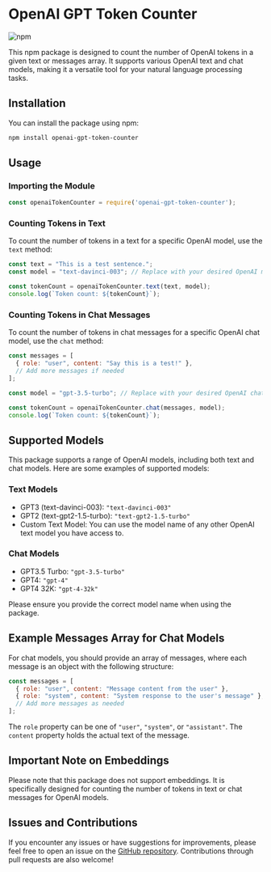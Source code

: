 # OpenAI GPT Token Counter

![npm](https://img.shields.io/npm/dt/openai-gpt-token-counter)

This npm package is designed to count the number of OpenAI tokens in a given text or messages array. It supports various OpenAI text and chat models, making it a versatile tool for your natural language processing tasks.

## Installation

You can install the package using npm:

```bash
npm install openai-gpt-token-counter
```

## Usage

### Importing the Module

```javascript
const openaiTokenCounter = require('openai-gpt-token-counter');
```

### Counting Tokens in Text

To count the number of tokens in a text for a specific OpenAI model, use the `text` method:

```javascript
const text = "This is a test sentence.";
const model = "text-davinci-003"; // Replace with your desired OpenAI model

const tokenCount = openaiTokenCounter.text(text, model);
console.log(`Token count: ${tokenCount}`);
```

### Counting Tokens in Chat Messages

To count the number of tokens in chat messages for a specific OpenAI chat model, use the `chat` method:

```javascript
const messages = [
  { role: "user", content: "Say this is a test!" },
  // Add more messages if needed
];

const model = "gpt-3.5-turbo"; // Replace with your desired OpenAI chat model

const tokenCount = openaiTokenCounter.chat(messages, model);
console.log(`Token count: ${tokenCount}`);
```

## Supported Models

This package supports a range of OpenAI models, including both text and chat models. Here are some examples of supported models:

### Text Models

- GPT3 (text-davinci-003): `"text-davinci-003"`
- GPT2 (text-gpt2-1.5-turbo): `"text-gpt2-1.5-turbo"`
- Custom Text Model: You can use the model name of any other OpenAI text model you have access to.

### Chat Models

- GPT3.5 Turbo: `"gpt-3.5-turbo"`
- GPT4: `"gpt-4"`
- GPT4 32K: `"gpt-4-32k"`

Please ensure you provide the correct model name when using the package.

## Example Messages Array for Chat Models

For chat models, you should provide an array of messages, where each message is an object with the following structure:

```javascript
const messages = [
  { role: "user", content: "Message content from the user" },
  { role: "system", content: "System response to the user's message" },
  // Add more messages as needed
];
```

The `role` property can be one of `"user"`, `"system"`, or `"assistant"`. The `content` property holds the actual text of the message.

## Important Note on Embeddings

Please note that this package does not support embeddings. It is specifically designed for counting the number of tokens in text or chat messages for OpenAI models.

## Issues and Contributions

If you encounter any issues or have suggestions for improvements, please feel free to open an issue on the [GitHub repository](https://github.com/codergautam/openai-gpt-token-counter). Contributions through pull requests are also welcome!
